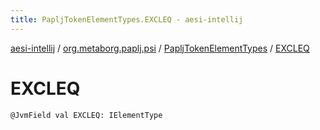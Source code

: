 ```yaml
---
title: PapljTokenElementTypes.EXCLEQ - aesi-intellij
---
```


[aesi-intellij](../../index.html) / [org.metaborg.paplj.psi](../index.html) / [PapljTokenElementTypes](index.html) / [EXCLEQ](.)

# EXCLEQ

`@JvmField val EXCLEQ: IElementType`